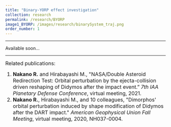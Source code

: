 ```yaml
---
title: "Binary-YORP effect investigation"
collection: research
permalink: /research/BYORP
image1_BYORP: /images/research/binarySystem_traj.png
order_number: 1
---
```

---
Available soon...

---
<font size="3"> Related publications:</font>
<font size="3">
    <ol>
        <li><strong>Nakano R.</strong> and Hirabayashi M., "NASA/Double Asteroid Redirection Test: Orbital perturbation by the ejecta-collision driven reshaping of Didymos after the impact event.” <i>7th IAA Planetary Defense Conference</i>, virtual meeting, 2021.
        </li>
        <li><strong>Nakano R.</strong>, Hirabayashi M., and 10 colleagues, "Dimorphos' orbital perturbation induced by shape modification of Didymos after the DART impact." <i>American Geophysical Union Fall Meeting</i>, virtual meeting, 2020, NH037-0004.
        </li>
    </ol>
</font>
